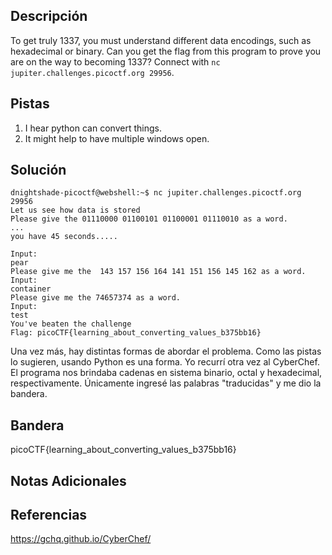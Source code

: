 ## Descripción
To get truly 1337, you must understand different data encodings, such as hexadecimal or binary. Can you get the flag from this program to prove you are on the way to becoming 1337? Connect with `nc jupiter.challenges.picoctf.org 29956`.

## Pistas 
1. I hear python can convert things.
2. It might help to have multiple windows open.

## Solución

```
dnightshade-picoctf@webshell:~$ nc jupiter.challenges.picoctf.org 29956
Let us see how data is stored
Please give the 01110000 01100101 01100001 01110010 as a word.
...
you have 45 seconds.....

Input:
pear
Please give me the  143 157 156 164 141 151 156 145 162 as a word.
Input:
container
Please give me the 74657374 as a word.
Input:
test
You've beaten the challenge
Flag: picoCTF{learning_about_converting_values_b375bb16}
```

Una vez más, hay distintas formas de abordar el problema. Como las pistas lo sugieren, usando Python es una forma. Yo recurrí otra vez al CyberChef.
El programa nos brindaba cadenas en sistema binario, octal y hexadecimal, respectivamente. Únicamente ingresé las palabras "traducidas" y me dio la bandera.

## Bandera
picoCTF{learning_about_converting_values_b375bb16}

## Notas Adicionales

## Referencias
https://gchq.github.io/CyberChef/